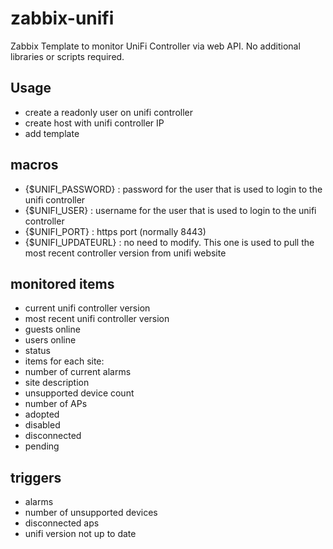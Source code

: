 # zabbix-unifi
Zabbix Template to monitor UniFi Controller via web API. No additional libraries or scripts required.
## Usage
- create a readonly user on unifi controller
- create host with unifi controller IP
- add template

## macros
- {$UNIFI_PASSWORD} : password for the user that is used to login to the unifi controller
- {$UNIFI_USER} : username for the user that is used to login to the unifi controller
- {$UNIFI_PORT} : https port (normally 8443)
- {$UNIFI_UPDATEURL} : no need to modify. This one is used to pull the most recent controller version from unifi website

## monitored items
- current unifi controller version
- most recent unifi controller version
- guests online
- users online
- status
- items for each site:
 - number of current alarms
 - site description
 - unsupported device count
 - number of APs
  - adopted
  - disabled
  - disconnected
  - pending
## triggers
- alarms
- number of unsupported devices
- disconnected aps
- unifi version not up to date